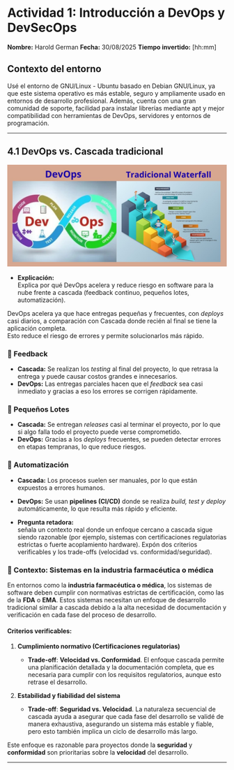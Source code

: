 # Actividad 1: Introducción a DevOps y DevSecOps  
**Nombre:** Harold German
**Fecha:** 30/08/2025 
**Tiempo invertido:** [hh:mm]  

## Contexto del entorno
Usé el entorno de GNU/Linux - Ubuntu basado en Debian GNU/Linux, ya que este sistema operativo es más estable, seguro y ampliamente usado en entornos de desarrollo profesional.
Además, cuenta con una gran comunidad de soporte, facilidad para instalar librerías mediante apt y mejor compatibilidad con herramientas de DevOps, servidores y entornos de programación.



---

## 4.1 DevOps vs. Cascada tradicional
![Comparación DevOps vs Cascada](imagenes/DvsW.png)  

- **Explicación:**  
Explica por qué DevOps acelera y reduce riesgo en software para la nube frente a cascada (feedback continuo, pequeños lotes, automatización).

DevOps acelera ya que hace entregas pequeñas y frecuentes, con *deploys* casi diarios, a comparación con Cascada donde recién al final se tiene la aplicación completa.  
Esto reduce el riesgo de errores y permite solucionarlos más rápido.  

### 🔹 Feedback
- **Cascada:** Se realizan los *testing* al final del proyecto, lo que retrasa la entrega y puede causar costos grandes e innecesarios.  
- **DevOps:** Las entregas parciales hacen que el *feedback* sea casi inmediato y gracias a eso los errores se corrigen rápidamente.  

### 🔹 Pequeños Lotes
- **Cascada:** Se entregan *releases* casi al terminar el proyecto, por lo que si algo falla todo el proyecto puede verse comprometido.  
- **DevOps:** Gracias a los *deploys* frecuentes, se pueden detectar errores en etapas tempranas, lo que reduce riesgos.  

### 🔹 Automatización
- **Cascada:** Los procesos suelen ser manuales, por lo que están expuestos a errores humanos.  
- **DevOps:** Se usan **pipelines (CI/CD)** donde se realiza *build, test y deploy* automáticamente, lo que resulta más rápido y eficiente.  


- **Pregunta retadora:**  
señala un contexto real donde un enfoque cercano a cascada sigue siendo razonable (por ejemplo, sistemas con certificaciones regulatorias estrictas o fuerte acoplamiento hardware).
Expón dos criterios verificables y los trade-offs (velocidad vs. conformidad/seguridad).

### 🔹 Contexto: Sistemas en la industria farmacéutica o médica  
En entornos como la **industria farmacéutica o médica**, los sistemas de software deben cumplir con normativas estrictas de certificación, como las de la **FDA** o **EMA**.
Estos sistemas necesitan un enfoque de desarrollo tradicional similar a cascada debido a la alta necesidad de documentación y verificación en cada fase del proceso de desarrollo.

#### Criterios verificables:

1. **Cumplimiento normativo (Certificaciones regulatorias)**  
   - **Trade-off**: **Velocidad vs. Conformidad**. El enfoque cascada permite una planificación detallada y la documentación completa, que es necesaria para cumplir con los requisitos
      regulatorios, aunque esto retrase el desarrollo.

2. **Estabilidad y fiabilidad del sistema**  
   - **Trade-off**: **Seguridad vs. Velocidad**. La naturaleza secuencial de cascada ayuda a asegurar que cada fase del desarrollo se validé de manera exhaustiva, asegurando un sistema más
     estable y fiable, pero esto también implica un ciclo de desarrollo más largo.

Este enfoque es razonable para proyectos donde la **seguridad** y **conformidad** son prioritarias sobre la **velocidad** del desarrollo.

---

